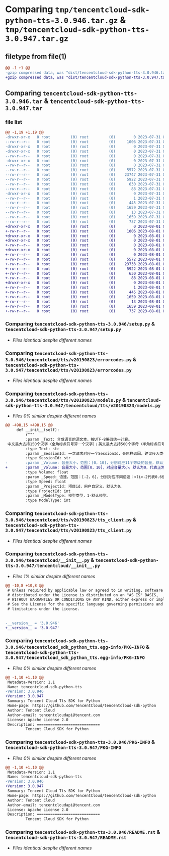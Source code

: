 # Comparing `tmp/tencentcloud-sdk-python-tts-3.0.946.tar.gz` & `tmp/tencentcloud-sdk-python-tts-3.0.947.tar.gz`

## filetype from file(1)

```diff
@@ -1 +1 @@
-gzip compressed data, was "dist/tencentcloud-sdk-python-tts-3.0.946.tar", last modified: Mon Jul 31 00:39:14 2023, max compression
+gzip compressed data, was "dist/tencentcloud-sdk-python-tts-3.0.947.tar", last modified: Tue Aug  1 00:59:33 2023, max compression
```

## Comparing `tencentcloud-sdk-python-tts-3.0.946.tar` & `tencentcloud-sdk-python-tts-3.0.947.tar`

### file list

```diff
@@ -1,19 +1,19 @@
-drwxr-xr-x   0 root         (0) root         (0)        0 2023-07-31 00:39:14.000000 tencentcloud-sdk-python-tts-3.0.946/
--rw-r--r--   0 root         (0) root         (0)     1006 2023-07-31 00:39:14.000000 tencentcloud-sdk-python-tts-3.0.946/setup.py
-drwxr-xr-x   0 root         (0) root         (0)        0 2023-07-31 00:39:14.000000 tencentcloud-sdk-python-tts-3.0.946/tencentcloud/
-drwxr-xr-x   0 root         (0) root         (0)        0 2023-07-31 00:39:14.000000 tencentcloud-sdk-python-tts-3.0.946/tencentcloud/tts/
--rw-r--r--   0 root         (0) root         (0)        0 2023-07-31 00:39:14.000000 tencentcloud-sdk-python-tts-3.0.946/tencentcloud/tts/__init__.py
-drwxr-xr-x   0 root         (0) root         (0)        0 2023-07-31 00:39:14.000000 tencentcloud-sdk-python-tts-3.0.946/tencentcloud/tts/v20190823/
--rw-r--r--   0 root         (0) root         (0)        0 2023-07-31 00:39:14.000000 tencentcloud-sdk-python-tts-3.0.946/tencentcloud/tts/v20190823/__init__.py
--rw-r--r--   0 root         (0) root         (0)     5572 2023-07-31 00:39:14.000000 tencentcloud-sdk-python-tts-3.0.946/tencentcloud/tts/v20190823/errorcodes.py
--rw-r--r--   0 root         (0) root         (0)    23747 2023-07-31 00:39:14.000000 tencentcloud-sdk-python-tts-3.0.946/tencentcloud/tts/v20190823/models.py
--rw-r--r--   0 root         (0) root         (0)     5922 2023-07-31 00:39:14.000000 tencentcloud-sdk-python-tts-3.0.946/tencentcloud/tts/v20190823/tts_client.py
--rw-r--r--   0 root         (0) root         (0)      630 2023-07-31 00:39:14.000000 tencentcloud-sdk-python-tts-3.0.946/tencentcloud/__init__.py
--rw-r--r--   0 root         (0) root         (0)       88 2023-07-31 00:39:14.000000 tencentcloud-sdk-python-tts-3.0.946/setup.cfg
-drwxr-xr-x   0 root         (0) root         (0)        0 2023-07-31 00:39:14.000000 tencentcloud-sdk-python-tts-3.0.946/tencentcloud_sdk_python_tts.egg-info/
--rw-r--r--   0 root         (0) root         (0)        1 2023-07-31 00:39:14.000000 tencentcloud-sdk-python-tts-3.0.946/tencentcloud_sdk_python_tts.egg-info/dependency_links.txt
--rw-r--r--   0 root         (0) root         (0)      445 2023-07-31 00:39:14.000000 tencentcloud-sdk-python-tts-3.0.946/tencentcloud_sdk_python_tts.egg-info/SOURCES.txt
--rw-r--r--   0 root         (0) root         (0)     1659 2023-07-31 00:39:14.000000 tencentcloud-sdk-python-tts-3.0.946/tencentcloud_sdk_python_tts.egg-info/PKG-INFO
--rw-r--r--   0 root         (0) root         (0)       13 2023-07-31 00:39:14.000000 tencentcloud-sdk-python-tts-3.0.946/tencentcloud_sdk_python_tts.egg-info/top_level.txt
--rw-r--r--   0 root         (0) root         (0)     1659 2023-07-31 00:39:14.000000 tencentcloud-sdk-python-tts-3.0.946/PKG-INFO
--rw-r--r--   0 root         (0) root         (0)      737 2023-07-31 00:39:14.000000 tencentcloud-sdk-python-tts-3.0.946/README.rst
+drwxr-xr-x   0 root         (0) root         (0)        0 2023-08-01 00:59:33.000000 tencentcloud-sdk-python-tts-3.0.947/
+-rw-r--r--   0 root         (0) root         (0)     1006 2023-08-01 00:59:33.000000 tencentcloud-sdk-python-tts-3.0.947/setup.py
+drwxr-xr-x   0 root         (0) root         (0)        0 2023-08-01 00:59:33.000000 tencentcloud-sdk-python-tts-3.0.947/tencentcloud/
+drwxr-xr-x   0 root         (0) root         (0)        0 2023-08-01 00:59:33.000000 tencentcloud-sdk-python-tts-3.0.947/tencentcloud/tts/
+-rw-r--r--   0 root         (0) root         (0)        0 2023-08-01 00:59:33.000000 tencentcloud-sdk-python-tts-3.0.947/tencentcloud/tts/__init__.py
+drwxr-xr-x   0 root         (0) root         (0)        0 2023-08-01 00:59:33.000000 tencentcloud-sdk-python-tts-3.0.947/tencentcloud/tts/v20190823/
+-rw-r--r--   0 root         (0) root         (0)        0 2023-08-01 00:59:33.000000 tencentcloud-sdk-python-tts-3.0.947/tencentcloud/tts/v20190823/__init__.py
+-rw-r--r--   0 root         (0) root         (0)     5572 2023-08-01 00:59:33.000000 tencentcloud-sdk-python-tts-3.0.947/tencentcloud/tts/v20190823/errorcodes.py
+-rw-r--r--   0 root         (0) root         (0)    23733 2023-08-01 00:59:33.000000 tencentcloud-sdk-python-tts-3.0.947/tencentcloud/tts/v20190823/models.py
+-rw-r--r--   0 root         (0) root         (0)     5922 2023-08-01 00:59:33.000000 tencentcloud-sdk-python-tts-3.0.947/tencentcloud/tts/v20190823/tts_client.py
+-rw-r--r--   0 root         (0) root         (0)      630 2023-08-01 00:59:33.000000 tencentcloud-sdk-python-tts-3.0.947/tencentcloud/__init__.py
+-rw-r--r--   0 root         (0) root         (0)       88 2023-08-01 00:59:33.000000 tencentcloud-sdk-python-tts-3.0.947/setup.cfg
+drwxr-xr-x   0 root         (0) root         (0)        0 2023-08-01 00:59:33.000000 tencentcloud-sdk-python-tts-3.0.947/tencentcloud_sdk_python_tts.egg-info/
+-rw-r--r--   0 root         (0) root         (0)        1 2023-08-01 00:59:33.000000 tencentcloud-sdk-python-tts-3.0.947/tencentcloud_sdk_python_tts.egg-info/dependency_links.txt
+-rw-r--r--   0 root         (0) root         (0)      445 2023-08-01 00:59:33.000000 tencentcloud-sdk-python-tts-3.0.947/tencentcloud_sdk_python_tts.egg-info/SOURCES.txt
+-rw-r--r--   0 root         (0) root         (0)     1659 2023-08-01 00:59:33.000000 tencentcloud-sdk-python-tts-3.0.947/tencentcloud_sdk_python_tts.egg-info/PKG-INFO
+-rw-r--r--   0 root         (0) root         (0)       13 2023-08-01 00:59:33.000000 tencentcloud-sdk-python-tts-3.0.947/tencentcloud_sdk_python_tts.egg-info/top_level.txt
+-rw-r--r--   0 root         (0) root         (0)     1659 2023-08-01 00:59:33.000000 tencentcloud-sdk-python-tts-3.0.947/PKG-INFO
+-rw-r--r--   0 root         (0) root         (0)      737 2023-08-01 00:59:33.000000 tencentcloud-sdk-python-tts-3.0.947/README.rst
```

### Comparing `tencentcloud-sdk-python-tts-3.0.946/setup.py` & `tencentcloud-sdk-python-tts-3.0.947/setup.py`

 * *Files identical despite different names*

### Comparing `tencentcloud-sdk-python-tts-3.0.946/tencentcloud/tts/v20190823/errorcodes.py` & `tencentcloud-sdk-python-tts-3.0.947/tencentcloud/tts/v20190823/errorcodes.py`

 * *Files identical despite different names*

### Comparing `tencentcloud-sdk-python-tts-3.0.946/tencentcloud/tts/v20190823/models.py` & `tencentcloud-sdk-python-tts-3.0.947/tencentcloud/tts/v20190823/models.py`

 * *Files 0% similar despite different names*

```diff
@@ -498,15 +498,15 @@
     def __init__(self):
         r"""
         :param _Text: 合成语音的源文本，按UTF-8编码统一计算。
 中文最大支持150个汉字（全角标点符号算一个汉字）；英文最大支持500个字母（半角标点符号算一个字母）。
         :type Text: str
         :param _SessionId: 一次请求对应一个SessionId，会原样返回，建议传入类似于uuid的字符串防止重复。
         :type SessionId: str
-        :param _Volume: 音量大小，范围：[0，10]，分别对应11个等级的音量，默认为0，代表正常音量。没有静音选项。
+        :param _Volume: 音量大小，范围[0，10]，对应音量大小。默认为0，代表正常音量，值越大音量越高。
         :type Volume: float
         :param _Speed: 语速，范围：[-2，6]，分别对应不同语速：<li>-2代表0.6倍</li><li>-1代表0.8倍</li><li>0代表1.0倍（默认）</li><li>1代表1.2倍</li><li>2代表1.5倍</li><li>6代表2.5倍</li>如果需要更细化的语速，可以保留小数点后 2 位，例如0.5 1.1 1.8等。<br>参数值与实际语速转换，可参考[代码示例](https://sdk-1300466766.cos.ap-shanghai.myqcloud.com/sample/speed_sample.tar.gz)
         :type Speed: float
         :param _ProjectId: 项目id，用户自定义，默认为0。
         :type ProjectId: int
         :param _ModelType: 模型类型，1-默认模型。
         :type ModelType: int
```

### Comparing `tencentcloud-sdk-python-tts-3.0.946/tencentcloud/tts/v20190823/tts_client.py` & `tencentcloud-sdk-python-tts-3.0.947/tencentcloud/tts/v20190823/tts_client.py`

 * *Files identical despite different names*

### Comparing `tencentcloud-sdk-python-tts-3.0.946/tencentcloud/__init__.py` & `tencentcloud-sdk-python-tts-3.0.947/tencentcloud/__init__.py`

 * *Files 1% similar despite different names*

```diff
@@ -10,8 +10,8 @@
 # Unless required by applicable law or agreed to in writing, software
 # distributed under the License is distributed on an "AS IS" BASIS,
 # WITHOUT WARRANTIES OR CONDITIONS OF ANY KIND, either express or implied.
 # See the License for the specific language governing permissions and
 # limitations under the License.
 
 
-__version__ = '3.0.946'
+__version__ = '3.0.947'
```

### Comparing `tencentcloud-sdk-python-tts-3.0.946/tencentcloud_sdk_python_tts.egg-info/PKG-INFO` & `tencentcloud-sdk-python-tts-3.0.947/tencentcloud_sdk_python_tts.egg-info/PKG-INFO`

 * *Files 0% similar despite different names*

```diff
@@ -1,10 +1,10 @@
 Metadata-Version: 1.1
 Name: tencentcloud-sdk-python-tts
-Version: 3.0.946
+Version: 3.0.947
 Summary: Tencent Cloud Tts SDK for Python
 Home-page: https://github.com/TencentCloud/tencentcloud-sdk-python
 Author: Tencent Cloud
 Author-email: tencentcloudapi@tencent.com
 License: Apache License 2.0
 Description: ============================
         Tencent Cloud SDK for Python
```

### Comparing `tencentcloud-sdk-python-tts-3.0.946/PKG-INFO` & `tencentcloud-sdk-python-tts-3.0.947/PKG-INFO`

 * *Files 0% similar despite different names*

```diff
@@ -1,10 +1,10 @@
 Metadata-Version: 1.1
 Name: tencentcloud-sdk-python-tts
-Version: 3.0.946
+Version: 3.0.947
 Summary: Tencent Cloud Tts SDK for Python
 Home-page: https://github.com/TencentCloud/tencentcloud-sdk-python
 Author: Tencent Cloud
 Author-email: tencentcloudapi@tencent.com
 License: Apache License 2.0
 Description: ============================
         Tencent Cloud SDK for Python
```

### Comparing `tencentcloud-sdk-python-tts-3.0.946/README.rst` & `tencentcloud-sdk-python-tts-3.0.947/README.rst`

 * *Files identical despite different names*

